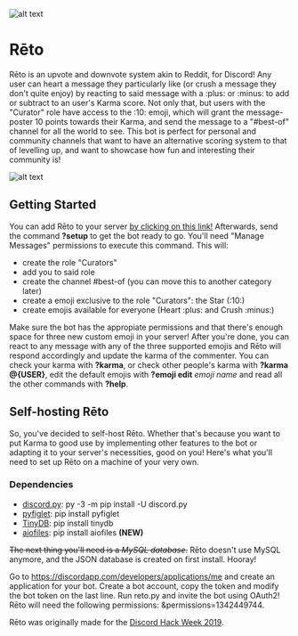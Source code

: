 ![alt text](RetoCoverart.png)

# Rēto
Rēto is an upvote and downvote system akin to Reddit, for Discord! Any user can heart a message they particularly like (or crush a message they don't quite enjoy) by reacting to said message with a :plus: or :minus: to add or subtract to an user's Karma score. Not only that, but users with the "Curator" role have access to the :10: emoji, which will grant the message-poster 10 points towards their Karma, and send the message to a "#best-of" channel for all the world to see. This bot is perfect for personal and community channels that want to have an alternative scoring system to that of levelling up, and want to showcase how fun and interesting their community is!

![alt text](2019-06-2821-12-43_Trim.gif)

## Getting Started
You can add Rēto to your server [by clicking on this link!](https://discordapp.com/api/oauth2/authorize?client_id=591466921812164608&permissions=1342449744&scope=bot)
Afterwards, send the command **?setup** to get the bot ready to go. You'll need "Manage Messages" permissions to execute this command. This will:

- create the role "Curators"
- add you to said role
- create the channel #best-of (you can move this to another category later)
- create a emoji exclusive to the role "Curators": the Star (:10:)
- create emojis available for everyone (Heart :plus: and Crush :minus:)

Make sure the bot has the appropiate permissions and that there's enough space for three new custom emoji in your server! After you're done, you can react to any message with any of the three supported emojis and Rēto will respond accordingly and update the karma of the commenter. You can check your karma with **?karma**, or check other people's karma with **?karma @{USER}**, edit the default emojis with **?emoji edit** *emoji name* and read all the other commands with **?help**.


## Self-hosting Rēto
So, you've decided to self-host Rēto. Whether that's because you want to put Karma to good use by implementing other features to the bot or adapting it to your server's necessities, good on you! Here's what you'll need to set up Rēto on a machine of your very own.

### Dependencies
- [discord.py](https://github.com/Rapptz/discord.py): py -3 -m pip install -U discord.py
- [pyfiglet](https://github.com/pwaller/pyfiglet): pip install pyfiglet
- [TinyDB](https://github.com/msiemens/tinydb): pip install tinydb
- [aiofiles](https://github.com/Tinche/aiofiles): pip install aiofiles **(NEW)**


~~The next thing you'll need is a *MySQL database*.~~ Rēto doesn't use MySQL anymore, and the JSON database is created on first install. Hooray!

Go to https://discordapp.com/developers/applications/me and create an application for your bot. Create a bot account, copy the token and modify the bot token on the last line. Run reto.py and invite the bot using OAuth2! Rēto will need the following permissions: &permissions=1342449744.

Rēto was originally made for the [Discord Hack Week 2019](https://discord.gg/hackweek).
